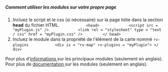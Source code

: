 ##### Comment utiliser les modules sur votre propre page

1. Incluez le script et le css (si nécessaire) sur la page hôte dans la section **head** du fichier HTML.
    ```
        <head>
            <script src = "myPlugin.js" />
            <link rel = "stylesheet" type = "text / css" href = "myPlugin.css" />
        </ head>
    ```
2. Incluez le module dans la propriété de l'élément de la carte nommé ```rv-plugins```
    ```
        <div is = "rv-map" rv-plugins = "myPlugin"> </ div>
    ```


 Pour plus d'<a target="_blank" href="https://github.com/fgpv-vpgf/plugins">informations </a>sur les principaux modules (seulement en anglais).
 <br />
 Pour plus de <a target="_blank" href="http://fgpv-vpgf.github.io/fgpv-vpgf/v3.1.0-b5/#/developer/plugins">documentation </a>sur les modules (seulement en anglais).